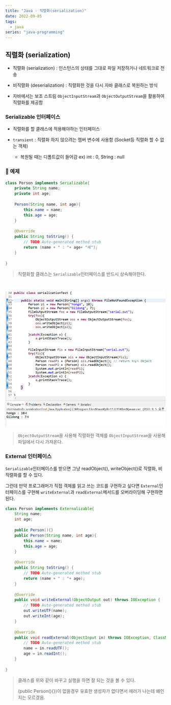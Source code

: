 ```yaml
---
title: "Java - 직렬화(serialization)"
date: 2022-09-05
tags:
  - java
series: "java-programming"
---
```


## 직렬화 (serialization)

* 직렬화 (serialization) : 인스턴스의 상태를 그대로 파일 저장하거나 네트워크로 전송

* 비직렬화 (deserialization) : 직렬화한 것을 다시 자바 클래스로 복원하는 방식

* 자바에서는 보조 스트림 `ObjectInputStream`과 `ObjectOutputStream`을 활용하여 직렬화를 제공함



### Serializable 인터페이스

* 직렬화를 할 클래스에 적용해야하는 인터페이스

* `transient` : 직렬화 하지 않으려는 멤버 변수에 사용함 (Socket등 직렬화 할 수 없는 객체)
  * 복원될 때는 디폴트값이 들어감 ex) int : 0, String : null

### 📌 예제

```java
class Person implements Serializable{
	private String name;
	private int age;
	
	Person(String name, int age){
		this.name = name;
		this.age = age;
	}
	
	@Override
	public String toString() {
		// TODO Auto-generated method stub
		return (name + " : "+ age+ "세");
	}
	
}
```

> 직렬화할 클래스는 `Serializable`인터페이스를 반드시 상속해야한다.

<br/>

![](oos.png)

> `ObjectOutputStream`을 사용해 직렬화한 객체를 `ObjectInputStream`을 사용해 파일에서 다시 가져온다.





### External 인터페이스

`Serializable`인터페이스를 받으면 그냥 readObject(), writeObject()로 직렬화, 비직렬화를 할 수 있다. <br/>

그런데 만약 프로그래머가 직접 객체를 읽고 쓰는 코드를 구현하고 싶다면 `External`인터페이스를 구현해 `writeExternal`과 `readExternal`메서드를 오버라이딩해 구현하면 된다.



```java
class Person implements Externalizable{
	String name;
	int age;
	
	public Person(){}
	public Person(String name, int age){
		this.name = name;
		this.age = age;
	}
	
	@Override
	public String toString() {
		// TODO Auto-generated method stub
		return (name + " : "+ age);
	}

	@Override
	public void writeExternal(ObjectOutput out) throws IOException {
		// TODO Auto-generated method stub
		out.writeUTF(name);
		out.writeInt(age);
	}

	@Override
	public void readExternal(ObjectInput in) throws IOException, ClassNotFoundException {
		// TODO Auto-generated method stub
		name = in.readUTF();
		age = in.readInt();
	}
	
}
```

> 클래스를 위와 같이 바꾸고 실행을 하면 잘 되는 것을 볼 수 있다.<br/>
>
> (public Person(){})이 없을경우 유효한 생성자가 없다면서 에러가 나는데 왜인지는 모르겠음.
